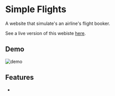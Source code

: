 # Simple Flights

A website that simulate's an airline's flight booker.

See a live version of this webiste [here](http://www.simple-flights.com/).

## Demo

![demo](https://media.giphy.com/media/f6zDB5hjcrPyyzjea3/giphy.gif)

## Features

* 